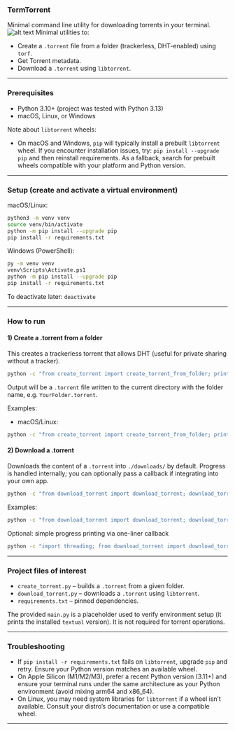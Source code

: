 ### TermTorrent

Minimal command line utility for downloading torrents in your terminal.
![alt text](image-1.png)
Minimal utilities to:

- Create a `.torrent` file from a folder (trackerless, DHT-enabled) using `torf`.
- Get Torrent metadata.
- Download a `.torrent` using `libtorrent`.

---

### Prerequisites

- Python 3.10+ (project was tested with Python 3.13)
- macOS, Linux, or Windows

Note about `libtorrent` wheels:

- On macOS and Windows, `pip` will typically install a prebuilt `libtorrent` wheel. If you encounter installation issues, try: `pip install --upgrade pip` and then reinstall requirements. As a fallback, search for prebuilt wheels compatible with your platform and Python version.

---

### Setup (create and activate a virtual environment)

macOS/Linux:

```bash
python3 -m venv venv
source venv/bin/activate
python -m pip install --upgrade pip
pip install -r requirements.txt
```

Windows (PowerShell):

```bash
py -m venv venv
venv\Scripts\Activate.ps1
python -m pip install --upgrade pip
pip install -r requirements.txt
```

To deactivate later: `deactivate`

---

### How to run

#### 1) Create a .torrent from a folder

This creates a trackerless torrent that allows DHT (useful for private sharing without a tracker).

```bash
python -c "from create_torrent import create_torrent_from_folder; print(create_torrent_from_folder('/absolute/path/to/your/folder'))"
```

Output will be a `.torrent` file written to the current directory with the folder name, e.g. `YourFolder.torrent`.

Examples:

- macOS/Linux:

```bash
python -c "from create_torrent import create_torrent_from_folder; print(create_torrent_from_folder('/Users/you/TermTorrent/downloads'))"
```

#### 2) Download a .torrent

Downloads the content of a `.torrent` into `./downloads/` by default. Progress is handled internally; you can optionally pass a callback if integrating into your own app.

```bash
python -c "from download_torrent import download_torrent; download_torrent('/absolute/path/to/file.torrent', './downloads/')"
```

Examples:

```bash
python -c "from download_torrent import download_torrent; download_torrent('/Users/you/TermTorrent/Hacking For Dummies, 8th Edition.torrent', './downloads/')"
```

Optional: simple progress printing via one-liner callback

```bash
python -c "import threading; from download_torrent import download_torrent; print_progress=lambda p: print(f'Progress: {p}%'); download_torrent('/absolute/path/to/file.torrent', './downloads/', progress_callback=print_progress, cancel_event=threading.Event())"
```

---

### Project files of interest

- `create_torrent.py` – builds a `.torrent` from a given folder.
- `download_torrent.py` – downloads a `.torrent` using `libtorrent`.
- `requirements.txt` – pinned dependencies.

The provided `main.py` is a placeholder used to verify environment setup (it prints the installed `textual` version). It is not required for torrent operations.

---

### Troubleshooting

- If `pip install -r requirements.txt` fails on `libtorrent`, upgrade `pip` and retry. Ensure your Python version matches an available wheel.
- On Apple Silicon (M1/M2/M3), prefer a recent Python version (3.11+) and ensure your terminal runs under the same architecture as your Python environment (avoid mixing arm64 and x86_64).
- On Linux, you may need system libraries for `libtorrent` if a wheel isn’t available. Consult your distro’s documentation or use a compatible wheel.

---
